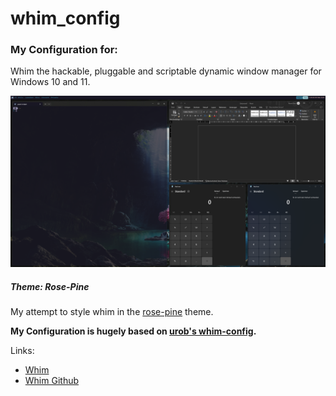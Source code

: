 # whim_config

### My Configuration for:

Whim the hackable, pluggable and scriptable dynamic window manager for Windows 10 and 11.

![Overlay](https://github.com/Skadusch/whim_config/blob/main/img/Screenshot-Whim.png)

##### Theme: Rose-Pine

My attempt to style whim in the [rose-pine](https://rosepinetheme.com/) theme.

**My Configuration is hugely based on [urob's whim-config](https://github.com/urob/whim-config/tree/main).**

Links:

- [Whim](https://dalyisaac.github.io/Whim/index.html)
- [Whim Github](https://github.com/dalyIsaac/Whim)
